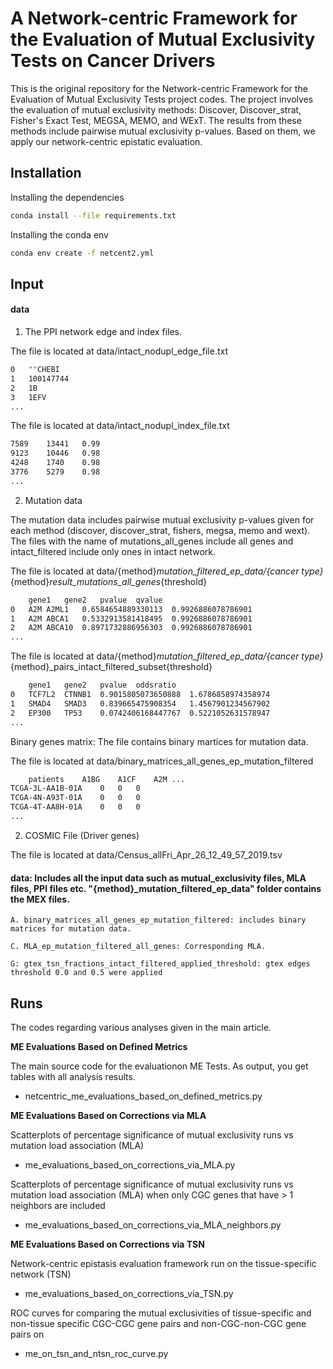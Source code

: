 # A Network-centric Framework for the Evaluation of Mutual Exclusivity Tests on Cancer Drivers

This is the original repository for the Network-centric Framework for the Evaluation of Mutual Exclusivity Tests project codes. The project involves the evaluation of mutual exclusivity methods: Discover, Discover_strat, Fisher's Exact Test, MEGSA, MEMO, and WExT. The results from these methods include pairwise mutual exclusivity p-values. Based on them, we apply our network-centric epistatic evaluation.


## Installation

Installing the dependencies

```bash
conda install --file requirements.txt
```
Installing the conda env

```bash
conda env create -f netcent2.yml
``` 

## Input

#### data
1. The PPI network edge and index files. 

The file is located at data/intact_nodupl_edge_file.txt

```bash
0	""CHEBI
1	100147744
2	1B
3	1EFV
...
``` 
The file is located at data/intact_nodupl_index_file.txt 

```bash
7589	13441	0.99
9123	10446	0.98
4248	1740	0.98
3776	5279	0.98
...
``` 

2. Mutation data

The mutation data includes pairwise mutual exclusivity p-values given for each method (discover, discover_strat, fishers, megsa, memo and wext).
The files with the name of mutations_all_genes include all genes and intact_filtered include only ones in intact network. 

The file is located at data/{method}_mutation_filtered_ep_data/{cancer type}_{method}_result_mutations_all_genes_{threshold}

```bash
	gene1	gene2	pvalue	qvalue
0	A2M	A2ML1	0.6584654889330113	0.9926886078786901
1	A2M	ABCA1	0.5332913581418495	0.9926886078786901
2	A2M	ABCA10	0.8971732886956303	0.9926886078786901
...
``` 
The file is located at data/{method}_mutation_filtered_ep_data/{cancer type}_{method}_pairs_intact_filtered_subset{threshold}

```bash
	gene1	gene2	pvalue	oddsratio
0	TCF7L2	CTNNB1	0.9015805073650888	1.6786858974358974
1	SMAD4	SMAD3	0.839665475908354	1.4567901234567902
2	EP300	TP53	0.0742406168447767	0.5221052631578947
...
``` 

Binary genes matrix:
The file contains binary martices for mutation data. 

The file is located at data/binary_matrices_all_genes_ep_mutation_filtered

```bash
	patients	A1BG	A1CF	A2M ...
TCGA-3L-AA1B-01A	0	0	0
TCGA-4N-A93T-01A	0	0	0
TCGA-4T-AA8H-01A	0	0	0
...
``` 

2. COSMIC File (Driver genes)

The file is located at data/Census_allFri_Apr_26_12_49_57_2019.tsv





#### data: Includes all the input data such as mutual_exclusivity files, MLA files, PPI files etc. "{method}_mutation_filtered_ep_data" folder contains the MEX files.

	A. binary_matrices_all_genes_ep_mutation_filtered: includes binary matrices for mutation data.

	C. MLA_ep_mutation_filtered_all_genes: Corresponding MLA.
	
	G: gtex_tsn_fractions_intact_filtered_applied_threshold: gtex edges threshold 0.0 and 0.5 were applied



## Runs

The codes regarding various analyses given in the main article.

**ME Evaluations Based on Defined Metrics** 

The main source code for the evaluationon ME Tests. As output, you get tables with all analysis results.

* netcentric_me_evaluations_based_on_defined_metrics.py

**ME Evaluations Based on Corrections via MLA**

Scatterplots of percentage significance of mutual exclusivity runs vs mutation load
association (MLA)

* me_evaluations_based_on_corrections_via_MLA.py

Scatterplots of percentage significance of mutual exclusivity runs vs mutation load
association (MLA) when only CGC genes that have > 1 neighbors are included

* me_evaluations_based_on_corrections_via_MLA_neighbors.py

**ME Evaluations Based on Corrections via TSN**

Network-centric epistasis evaluation framework run on the tissue-specific network (TSN)

* me_evaluations_based_on_corrections_via_TSN.py

ROC curves for comparing the mutual exclusivities of tissue-specific and non-tissue specific CGC-CGC gene pairs and non-CGC-non-CGC gene pairs on

* me_on_tsn_and_ntsn_roc_curve.py
